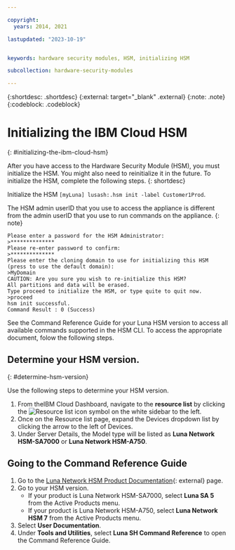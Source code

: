 ```yaml
---

copyright:
  years: 2014, 2021

lastupdated: "2023-10-19"


keywords: hardware security modules, HSM, initializing HSM

subcollection: hardware-security-modules

---
```


{:shortdesc: .shortdesc}
{:external: target="_blank" .external}
{:note: .note}
{:codeblock: .codeblock}

# Initializing the IBM Cloud HSM
{: #initializing-the-ibm-cloud-hsm}

After you have access to the Hardware Security Module (HSM), you must initialize the HSM. You might also need to reinitialize it in the future. To initialize the HSM, complete the following steps.
{: shortdesc}

Initialize the HSM `[myLuna] lusash:.hsm init -label Customer1Prod`.

The HSM admin userID that you use to access the appliance is different from the admin userID that you use to run commands on the appliance.
{: note}


   ```text
   Please enter a password for the HSM Administrator:
   >**************
   Please re-enter password to confirm:
   >**************
   Please enter the cloning domain to use for initializing this HSM (press to use the default domain):
   >MyDomain
   CAUTION: Are you sure you wish to re-initialize this HSM?
   All partitions and data will be erased.
   Type proceed to initialize the HSM, or type quite to quit now.
   >proceed
   hsm init successful.
   Command Result : 0 (Success)
   ```

See the Command Reference Guide for your Luna HSM version to access all available commands supported in the HSM CLI.
To access the appropriate document, folow the following steps.

## Determine your HSM version.
{: #determine-hsm-version}

Use the following steps to determine your HSM version. 
1. From theIBM Cloud Dashboard, navigate to the **resource list** by clicking the ![Resource list icon](../../images/Resource-list.png) symbol on the white sidebar to the left.
2. Once on the Resource list page, expand the Devices dropdown list by clicking the arrow to the left of Devices.
3. Under Server Details, the Model type will be listed as **Luna Network HSM-SA7000** or **Luna Network HSM-A750**.

## Going to the Command Reference Guide

1. Go to the [Luna Network HSM Product Documentation](https://thalesdocs.com/gphsm/Content/luna/usb/luna_usb_releases.htm){: external} page.
2. Go to your HSM version.
   - If your product is Luna Network HSM-SA7000, select **Luna SA 5** from the Active Products menu.
   - If your product is Luna Network HSM-A750, select **Luna Network HSM 7** from the Active Products menu.
3. Select **User Documentation**.
4. Under **Tools and Utilities**, select **Luna SH Command Reference** to open the Command Reference Guide.

